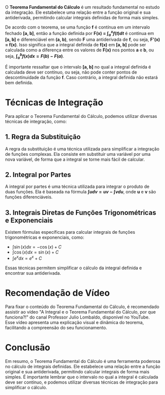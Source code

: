 O **Teorema Fundamental do Cálculo** é um resultado fundamental no estudo da integração. Ele estabelece uma relação entre a função original e sua antiderivada, permitindo calcular integrais definidas de forma mais simples. 

De acordo com o teorema, se uma função **f** é contínua em um intervalo fechado **[a, b]**, então a função definida por **F(x) = $\int_a^x f(t)dt$** é contínua em **[a, b]** e diferenciável em **(a, b)**, sendo **F** uma antiderivada de **f**, ou seja, **F'(x) = f(x)**. Isso significa que a integral definida de **f(x)** em **[a, b]** pode ser calculada como a diferença entre os valores de **F(x)** nos pontos **a** e **b**, ou seja, **$\int_a^b f(x)dx = F(b) - F(a)$**.

É importante ressaltar que o intervalo **[a, b]** no qual a integral definida é calculada deve ser contínuo, ou seja, não pode conter pontos de descontinuidade da função **f**. Caso contrário, a integral definida não estará bem definida.

# Técnicas de Integração

Para aplicar o Teorema Fundamental do Cálculo, podemos utilizar diversas técnicas de integração, como:

## 1. Regra da Substituição

A regra da substituição é uma técnica utilizada para simplificar a integração de funções complexas. Ela consiste em substituir uma variável por uma nova variável, de forma que a integral se torne mais fácil de calcular.

## 2. Integral por Partes

A integral por partes é uma técnica utilizada para integrar o produto de duas funções. Ela é baseada na fórmula **$\int u dv = uv - \int v du$**, onde **u** e **v** são funções diferenciáveis.

## 3. Integrais Diretas de Funções Trigonométricas e Exponenciais

Existem fórmulas específicas para calcular integrais de funções trigonométricas e exponenciais, como:

- $\int \sin(x)dx = -\cos(x) + C$
- $\int \cos(x)dx = \sin(x) + C$
- $\int e^x dx = e^x + C$

Essas técnicas permitem simplificar o cálculo da integral definida e encontrar sua antiderivada.

# Recomendação de Vídeo

Para fixar o conteúdo do Teorema Fundamental do Cálculo, é recomendado assistir ao vídeo "A Integral e o Teorema Fundamental do Cálculo, por que funciona?!" do canal Professor Julio Lombaldo, disponível no YouTube. Esse vídeo apresenta uma explicação visual e dinâmica do teorema, facilitando a compreensão do seu funcionamento.

# Conclusão

Em resumo, o Teorema Fundamental do Cálculo é uma ferramenta poderosa no cálculo de integrais definidas. Ele estabelece uma relação entre a função original e sua antiderivada, permitindo calcular integrais de forma mais simples. É importante lembrar que o intervalo no qual a integral é calculada deve ser contínuo, e podemos utilizar diversas técnicas de integração para simplificar o cálculo.